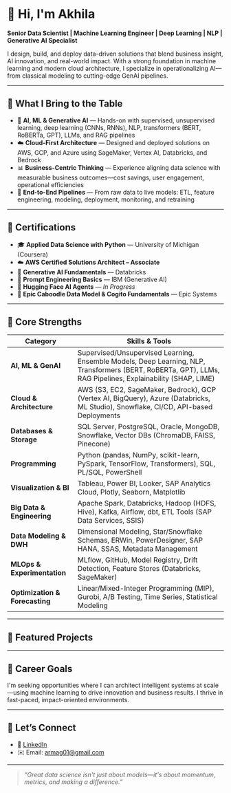 # 👋 Hi, I'm Akhila

**Senior Data Scientist | Machine Learning Engineer | Deep Learning | NLP | Generative AI Specialist**

I design, build, and deploy data-driven solutions that blend business insight, AI innovation, and real-world impact. With a strong foundation in machine learning and modern cloud architecture, I specialize in operationalizing AI—from classical modeling to cutting-edge GenAI pipelines.

---

## 💼 What I Bring to the Table

- 🤖 **AI, ML & Generative AI** — Hands-on with supervised, unsupervised learning, deep learning (CNNs, RNNs), NLP, transformers (BERT, RoBERTa, GPT), LLMs, and RAG pipelines
- ☁️ **Cloud-First Architecture** — Designed and deployed solutions on AWS, GCP, and Azure using SageMaker, Vertex AI, Databricks, and Bedrock
- 📊 **Business-Centric Thinking** — Experience aligning data science with measurable business outcomes—cost savings, user engagement, operational efficiencies
- 🔁 **End-to-End Pipelines** — From raw data to live models: ETL, feature engineering, modeling, deployment, monitoring, and retraining

---

## 📜 Certifications

- 🎓 **Applied Data Science with Python** — University of Michigan (Coursera)
- ☁️ **AWS Certified Solutions Architect – Associate**
- 🤖 **Generative AI Fundamentals** — Databricks
- 🧠 **Prompt Engineering Basics** — IBM (Generative AI)
- 🤖 **Hugging Face AI Agents** — *In Progress*
- 🏥 **Epic Caboodle Data Model & Cogito Fundamentals** — Epic Systems

---

## 🧰 Core Strengths

| Category                    | Skills & Tools |
|----------------------------|----------------|
| **AI, ML & GenAI**         | Supervised/Unsupervised Learning, Ensemble Models, Deep Learning, NLP, Transformers (BERT, RoBERTa, GPT), LLMs, RAG Pipelines, Explainability (SHAP, LIME) |
| **Cloud & Architecture**   | AWS (S3, EC2, SageMaker, Bedrock), GCP (Vertex AI, BigQuery), Azure (Databricks, ML Studio), Snowflake, CI/CD, API-based Deployments |
| **Databases & Storage**    | SQL Server, PostgreSQL, Oracle, MongoDB, Snowflake, Vector DBs (ChromaDB, FAISS, Pinecone) |
| **Programming**            | Python (pandas, NumPy, scikit-learn, PySpark, TensorFlow, Transformers), SQL, PL/SQL, PowerShell |
| **Visualization & BI**     | Tableau, Power BI, Looker, SAP Analytics Cloud, Plotly, Seaborn, Matplotlib |
| **Big Data & Engineering** | Apache Spark, Databricks, Hadoop (HDFS, Hive), Kafka, Airflow, dbt, ETL Tools (SAP Data Services, SSIS) |
| **Data Modeling & DWH**    | Dimensional Modeling, Star/Snowflake Schemas, ERWin, PowerDesigner, SAP HANA, SSAS, Metadata Management |
| **MLOps & Experimentation**| MLflow, GitHub, Model Registry, Drift Detection, Feature Stores (Databricks, SageMaker) |
| **Optimization & Forecasting** | Linear/Mixed-Integer Programming (MIP), Gurobi, A/B Testing, Time Series, Statistical Modeling |

---

## 📂 Featured Projects

---

## 🎯 Career Goals

I'm seeking opportunities where I can architect intelligent systems at scale—using machine learning to drive innovation and business results. I thrive in fast-paced, impact-oriented environments.

---

## 🧭 Let’s Connect

- 💼 [LinkedIn](https://www.linkedin.com/in/akhila-reddy-m)
- ✉️ Email: armag01@gmail.com
---

> _“Great data science isn't just about models—it's about momentum, metrics, and making a difference.”_
